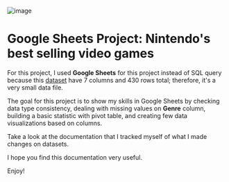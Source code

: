 ![image](https://github.com/user-attachments/assets/31c2e97c-25bb-4dcf-9c0e-87466d70d711)

# Google Sheets Project: Nintendo's best selling video games

For this project, I used **Google Sheets** for this project instead of SQL query because this [dataset](https://www.kaggle.com/datasets/codefantasy/list-of-best-selling-nintendo-games) have 7 columns and 430 rows total; therefore, it's a very small data file. 

The goal for this project is to show my skills in Google Sheets by checking data type consistency, dealing with missing values on **Genre** column, building a basic statistic with pivot table, and creating few data visualizations based on columns.

Take a look at the documentation that I tracked myself of what I made changes on datasets.

I hope you find this documentation very useful.

Enjoy!
